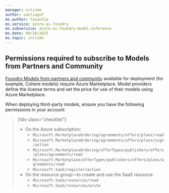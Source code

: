 ```yaml
---
manager: nitinme
author: santiagxf
ms.author: fasantia 
ms.service: azure-ai-foundry
ms.subservice: azure-ai-foundry-model-inference
ms.date: 09/29/2025
ms.topic: include
---
```


## Permissions required to subscribe to Models from Partners and Community

[Foundry Models from partners and community](../../concepts/models-from-partners.md) available for deployment (for example, Cohere models) require Azure Marketplace. Model providers define the license terms and set the price for use of their models using Azure Marketplace.

When deploying third-party models, ensure you have the following permissions in your account:

> [!div class="checklist"]
> * On the Azure subscription:
>   * `Microsoft.MarketplaceOrdering/agreements/offers/plans/read`
>   * `Microsoft.MarketplaceOrdering/agreements/offers/plans/sign/action`
>   * `Microsoft.MarketplaceOrdering/offerTypes/publishers/offers/plans/agreements/read`
>   * `Microsoft.Marketplace/offerTypes/publishers/offers/plans/agreements/read`
>   * `Microsoft.SaaS/register/action`
> * On the resource group—to create and use the SaaS resource:
>   * `Microsoft.SaaS/resources/read`
>   * `Microsoft.SaaS/resources/write`
